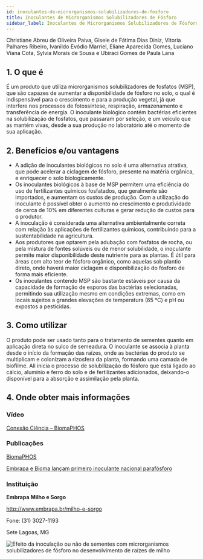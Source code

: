 ```yaml
---
id: inoculantes-de-microrganismos-solubilizadores-de-fosforo
title: Inoculantes de Microrganismos Solubilizadores de Fósforo
sidebar_label: Inoculantes de Microrganismos Solubilizadores de Fósforo
---
```


<div className="center-textArticle">Christiane Abreu de Oliveira Paiva, Gisele de Fátima Dias Diniz, Vitoria Palhares Ribeiro, Ivanildo Evódio Marriel, Eliane Aparecida Gomes, Luciano Viana Cota, Sylvia Morais de Sousa e Ubiraci Gomes de Paula Lana</div>

## **1. O que é**

É um produto que utiliza microrganismos solubilizadores de
fosfatos (MSP), que são capazes de aumentar a disponibilidade
de fósforo no solo, o qual é indispensável para o crescimento e
para a produção vegetal, já que interfere nos processos de
fotossíntese, respiração, armazenamento e transferência de
energia. O inoculante biológico contém bactérias eficientes na
solubilização de fosfatos, que passaram por seleção, e um
veículo que as mantém vivas, desde a sua produção no
laboratório até o momento de sua aplicação.

## **2. Benefícios e/ou vantagens**

- A adição de inoculantes biológicos no solo é uma alternativa
atrativa, que pode acelerar a ciclagem de fósforo, presente na
matéria orgânica, e enriquecer o solo biologicamente.
- Os inoculantes biológicos à base de MSP permitem uma
eficiência do uso de fertilizantes químicos fosfatados, que
geralmente são importados, e aumentam os custos de
produção. Com a utilização do inoculante é possível obter o
aumento no crescimento e produtividade de cerca de 10% em
diferentes culturas e gerar redução de custos para o produtor. 
- A inoculação é considerada uma alternativa ambientalmente
correta com relação às aplicações de fertilizantes químicos,
contribuindo para a sustentabilidade na agricultura.
- Aos produtores que optarem pela adubação com fosfatos de
rocha, ou pela mistura de fontes solúveis ou de menor
solubilidade, o inoculante permite maior disponibilidade deste
nutriente para as plantas. É útil para áreas com alto teor de
fósforo orgânico, como aquelas sob plantio direto, onde
haverá maior ciclagem e disponibilização do fósforo de forma
mais eficiente.
- Os inoculantes contendo MSP são bastante estáveis por
causa da capacidade de formação de esporos das bactérias
selecionadas, permitindo sua utilização mesmo em
condições extremas, como em locais sujeitos a grandes
elevações de temperatura (65 °C) e pH ou expostos a
pesticidas. 

## **3. Como utilizar**

O produto pode ser usado tanto para o tratamento de sementes
quanto em aplicação direta no sulco de semeadura. O inoculante
se associa à planta desde o início da formação das raízes, onde
as bactérias do produto se multiplicam e colonizam a rizosfera da
planta, formando uma camada de biofilme. Ali inicia o processo
de solubilização do fósforo que está ligado ao cálcio, alumínio e
ferro do solo e de fertilizantes adicionados, deixando-o disponível
para a absorção e assimilação pela planta.

## **4. Onde obter mais informações**

### Vídeo

[Conexão Ciência – BiomaPHOS](https://bit.ly/2QQ2anG)

### Publicações

[BiomaPHOS](https://bit.ly/34GaqLa)

[Embrapa e Bioma lançam primeiro inoculante nacional parafósforo](https://bit.ly/2R0eB0o)

### Instituição

**Embrapa Milho e Sorgo**

http://www.embrapa.br/milho-e-sorgo

Fone: (31) 3027-1193

Sete Lagoas, MG


![Efeito da inoculação ou não de sementes com microrganismos solubilizadores de fósforo no desenvolvimento de raízes de milho]()